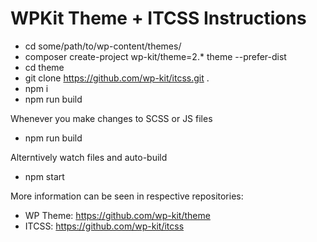 # WPKit Theme + ITCSS Instructions

* cd some/path/to/wp-content/themes/
* composer create-project wp-kit/theme=2.* theme --prefer-dist
* cd theme
* git clone https://github.com/wp-kit/itcss.git .
* npm i
* npm run build

Whenever you make changes to SCSS or JS files

* npm run build

Alterntively watch files and auto-build

* npm start

More information can be seen in respective repositories:

* WP Theme: https://github.com/wp-kit/theme
* ITCSS: https://github.com/wp-kit/itcss
